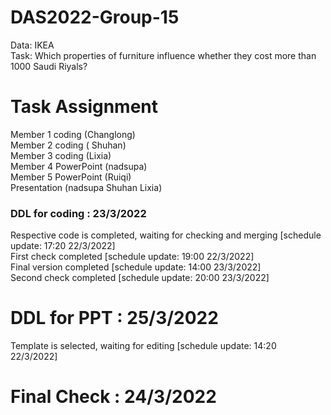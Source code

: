 # DAS2022-Group-15
Data: IKEA  
Task: Which properties of furniture influence whether they cost more than 1000 Saudi Riyals?

# Task Assignment
Member 1 coding (Changlong)  
Member 2 coding ( Shuhan)  
Member 3 coding (Lixia)  
Member 4 PowerPoint (nadsupa)   
Member 5 PowerPoint (Ruiqi)  
Presentation (nadsupa Shuhan Lixia)  

### DDL for coding : 23/3/2022


Respective code is completed, waiting for checking and merging [schedule update: 17:20 22/3/2022]  
First check completed [schedule update: 19:00 22/3/2022]  
Final version completed [schedule update: 14:00 23/3/2022]  
Second check completed [schedule update: 20:00 23/3/2022]

# DDL for PPT : 25/3/2022
  

Template is selected, waiting for editing [schedule update: 14:20 22/3/2022]  


# Final Check : 24/3/2022
